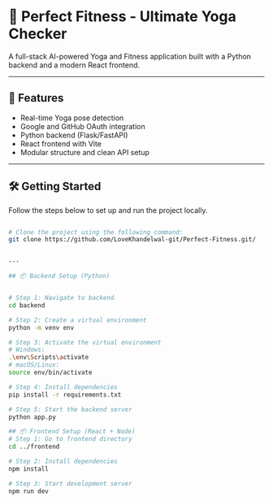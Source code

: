 # 🧘 Perfect Fitness - Ultimate Yoga Checker

A full-stack AI-powered Yoga and Fitness application built with a Python backend and a modern React frontend.

---

## 🚀 Features

- Real-time Yoga pose detection
- Google and GitHub OAuth integration
- Python backend (Flask/FastAPI)
- React frontend with Vite
- Modular structure and clean API setup

---

## 🛠️ Getting Started

Follow the steps below to set up and run the project locally.


```bash

# Clone the project using the following command:
git clone https://github.com/LoveKhandelwal-git/Perfect-Fitness.git/


---

## 📦 Backend Setup (Python)


# Step 1: Navigate to backend
cd backend

# Step 2: Create a virtual environment
python -m venv env

# Step 3: Activate the virtual environment
# Windows:
.\env\Scripts\activate
# macOS/Linux:
source env/bin/activate

# Step 4: Install dependencies
pip install -r requirements.txt

# Step 5: Start the backend server
python app.py

## 📦 Frontend Setup (React + Node)
# Step 1: Go to frontend directory
cd ../frontend

# Step 2: Install dependencies
npm install

# Step 3: Start development server
npm run dev

